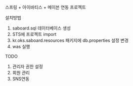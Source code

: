 스프링 + 아이바티스 + 메이븐 연동 프로젝트

설치방법
1. saboard.sql 데이터베이스 생성
2. STS에 프로젝트 import 
3. kr.oks.saboard.resources 패키지에 db.properties 설정 변경
4. was 실행

TODO
1. 관리자 권한 설정
2. 회원 관리
3. SNS연동

